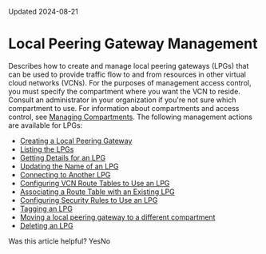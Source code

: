 Updated 2024-08-21
# Local Peering Gateway Management
Describes how to create and manage local peering gateways (LPGs) that can be used to provide traffic flow to and from resources in other virtual cloud networks (VCNs).
For the purposes of management access control, you must specify the compartment where you want the VCN to reside. Consult an administrator in your organization if you're not sure which compartment to use. For information about compartments and access control, see [Managing Compartments](https://docs.oracle.com/iaas/Content/Identity/compartments/managingcompartments.htm).
The following management actions are available for LPGs:
  * [Creating a Local Peering Gateway](https://docs.oracle.com/en-us/iaas/Content/Network/Tasks/create-lpg.htm#create-lpg "Create a local peering gateway \(LPG\) that instances, load balancers, and other resources can use to connect to resources in other virtual cloud networks \(VCNs\) in the same Oracle Cloud Infrastructure \(OCI\) region.")
  * [Listing the LPGs](https://docs.oracle.com/en-us/iaas/Content/Network/Tasks/list-lpg.htm#list-lpg "List the local peering gateways \(LPGs\) in a virtual cloud network \(VCN\).")
  * [Getting Details for an LPG](https://docs.oracle.com/en-us/iaas/Content/Network/Tasks/get-lpg.htm#get-lpg "Get configuration details for a specific LPG in a virtual cloud network \(VCN\).")
  * [Updating the Name of an LPG](https://docs.oracle.com/en-us/iaas/Content/Network/Tasks/update-lpg.htm#update-lpg "Change the name of a local peering gateway \(LPG\) in a virtual cloud network \(VCN\).")
  * [Connecting to Another LPG](https://docs.oracle.com/en-us/iaas/Content/Network/Tasks/connect-lpg.htm#lpg-connection "Connect a local peering gateway \(LPG\) to another one in a different virtual cloud network \(VCN\) in the same region.")
  * [Configuring VCN Route Tables to Use an LPG](https://docs.oracle.com/en-us/iaas/Content/Network/Tasks/give-lpg-rt.htm#give-lpg-rt "Update a Virtual Cloud Network \(VCN\) route table to include a new rule that directs traffic destined for the other VCN's CIDR to flow through the local peering gateway \(LPG\).")
  * [Associating a Route Table with an Existing LPG](https://docs.oracle.com/en-us/iaas/Content/Network/Tasks/lpg-add-route-table.htm#add_route_table "To use transit routing, you must associate a route table to an LPG after you create the LPG.")
  * [Configuring Security Rules to Use an LPG](https://docs.oracle.com/en-us/iaas/Content/Network/Tasks/give-lpg-sl.htm#give-lpg-sl "Update a security list in a Virtual Cloud Network \(VCN\) to include a new rule that allows traffic destined for the other VCN's CIDR to flow through a local peering gateway \(LPG\).")
  * [Tagging an LPG](https://docs.oracle.com/en-us/iaas/Content/Network/Tasks/tags-lpg.htm#tags-lpg "Add metadata to a local peering gateway \(LPG\), which lets you define keys and values and associate them with resources.")
  * [Moving a local peering gateway to a different compartment](https://docs.oracle.com/en-us/iaas/Content/Network/Tasks/move-lpg.htm#move-lpg "You can move a local peering gateway \(LPG\) from one compartment to another. When you move a local peering gateway to a new compartment, IAM policies for the new compartment apply immediately.")
  * [Deleting an LPG](https://docs.oracle.com/en-us/iaas/Content/Network/Tasks/delete-lpg.htm#delete-lpg "Delete a local peering gateway \(LPG\) from a Virtual Cloud Network \(VCN\) in Networking.")


Was this article helpful?
YesNo

